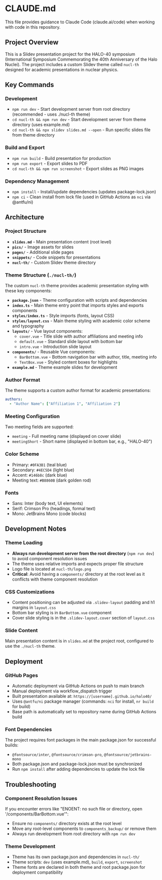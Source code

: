 # CLAUDE.md

This file provides guidance to Claude Code (claude.ai/code) when working with code in this repository.

## Project Overview

This is a Slidev presentation project for the HALO-40 symposium (International Symposium Commemorating the 40th Anniversary of the Halo Nuclei). The project includes a custom Slidev theme called `nucl-th` designed for academic presentations in nuclear physics.

## Key Commands

### Development
- `npm run dev` - Start development server from root directory (recommended - uses ./nucl-th theme)
- `cd nucl-th && npm run dev` - Start development server from theme directory (uses example.md)
- `cd nucl-th && npx slidev slides.md --open` - Run specific slides file from theme directory

### Build and Export
- `npm run build` - Build presentation for production
- `npm run export` - Export slides to PDF
- `cd nucl-th && npm run screenshot` - Export slides as PNG images

### Dependency Management
- `npm install` - Install/update dependencies (updates package-lock.json)
- `npm ci` - Clean install from lock file (used in GitHub Actions as `nci` via @antfu/ni)

## Architecture

### Project Structure
- **`slides.md`** - Main presentation content (root level)
- **`pics/`** - Image assets for slides
- **`pages/`** - Additional slide pages
- **`snippets/`** - Code snippets for presentations
- **`nucl-th/`** - Custom Slidev theme directory

### Theme Structure (`./nucl-th/`)
The custom `nucl-th` theme provides academic presentation styling with these key components:

- **`package.json`** - Theme configuration with scripts and dependencies
- **`index.ts`** - Main theme entry point that imports styles and exports components
- **`styles/index.ts`** - Style imports (fonts, layout CSS)
- **`styles/layout.css`** - Main theme styling with academic color scheme and typography
- **`layouts/`** - Vue layout components:
  - `cover.vue` - Title slide with author affiliations and meeting info
  - `default.vue` - Standard slide layout with bottom bar
  - `intro.vue` - Introduction slide layout
- **`components/`** - Reusable Vue components:
  - `BarBottom.vue` - Bottom navigation bar with author, title, meeting info
  - `TextBox.vue` - Styled content boxes for highlights
- **`example.md`** - Theme example slides for development

### Author Format
The theme supports a custom author format for academic presentations:
```yaml
authors: 
  - "Author Name": ["Affiliation 1", "Affiliation 2"]
```

### Meeting Configuration
Two meeting fields are supported:
- `meeting` - Full meeting name (displayed on cover slide)
- `meetingShort` - Short name (displayed in bottom bar, e.g., "HALO-40")

### Color Scheme
- Primary: `#0FA3B1` (teal blue)
- Secondary: `#4EC5D4` (light blue)
- Accent: `#146b8c` (dark blue)
- Meeting text: `#B8860B` (dark golden rod)

### Fonts
- Sans: Inter (body text, UI elements)
- Serif: Crimson Pro (headings, formal text)
- Mono: JetBrains Mono (code blocks)

## Development Notes

### Theme Loading
- **Always run development server from the root directory** (`npm run dev`) to avoid component resolution issues
- The theme uses relative imports and expects proper file structure
- Logo file is located at `nucl-th/logo.png`
- **Critical**: Avoid having a `components/` directory at the root level as it conflicts with theme component resolution

### CSS Customizations
- Content positioning can be adjusted via `.slidev-layout` padding and h1 margins in `layout.css`
- Bottom bar styling is in `BarBottom.vue` component
- Cover slide styling is in the `.slidev-layout.cover` section of `layout.css`

### Slide Content
Main presentation content is in `slides.md` at the project root, configured to use the `./nucl-th` theme.

## Deployment

### GitHub Pages
- Automatic deployment via GitHub Actions on push to main branch
- Manual deployment via workflow_dispatch trigger
- Built presentation available at: `https://[username].github.io/halo40/`
- Uses `@antfu/ni` package manager (commands: `nci` for install, `nr build` for build)
- Base path is automatically set to repository name during GitHub Actions build

### Font Dependencies
The project requires font packages in the main package.json for successful builds:
- `@fontsource/inter`, `@fontsource/crimson-pro`, `@fontsource/jetbrains-mono`
- Both package.json and package-lock.json must be synchronized
- Run `npm install` after adding dependencies to update the lock file

## Troubleshooting

### Component Resolution Issues
If you encounter errors like "ENOENT: no such file or directory, open '/components/BarBottom.vue'":
- Ensure no `components/` directory exists at the root level
- Move any root-level components to `components_backup/` or remove them
- Always run development from root directory with `npm run dev`

### Theme Development
- Theme has its own package.json and dependencies in `nucl-th/`
- Theme scripts: `dev` (uses example.md), `build`, `export`, `screenshot`
- Theme fonts are declared in both theme and root package.json for deployment compatibility